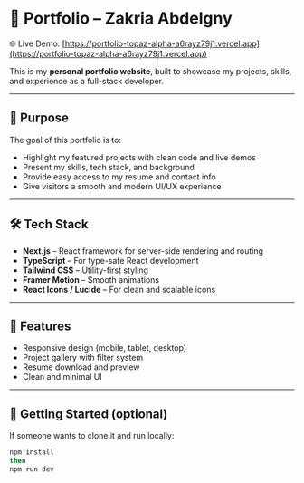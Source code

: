 # 💼 Portfolio – Zakria Abdelgny

🌐 Live Demo: [https://portfolio-topaz-alpha-a6rayz79j1.vercel.app](https://portfolio-topaz-alpha-a6rayz79j1.vercel.app)

This is my **personal portfolio website**, built to showcase my projects, skills, and experience as a full-stack developer.

---

## 🎯 Purpose

The goal of this portfolio is to:

- Highlight my featured projects with clean code and live demos
- Present my skills, tech stack, and background
- Provide easy access to my resume and contact info
- Give visitors a smooth and modern UI/UX experience

---

## 🛠 Tech Stack

- **Next.js** – React framework for server-side rendering and routing  
- **TypeScript** – For type-safe React development  
- **Tailwind CSS** – Utility-first styling  
- **Framer Motion** – Smooth animations  
- **React Icons / Lucide** – For clean and scalable icons 

---

## 📁 Features

- Responsive design (mobile, tablet, desktop)
- Project gallery with filter system
- Resume download and preview
- Clean and minimal UI

---

## 🚀 Getting Started (optional)

If someone wants to clone it and run locally:

```bash
npm install
then
npm run dev
```

